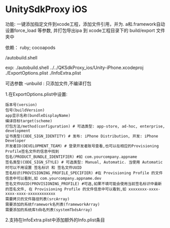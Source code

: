 # UnitySdkProxy iOS

功能: 一键添加指定文件到xcode工程，添加文件引用，并为. a和.framework自动设置force_load 等参数, 并打包导出ipa 到 xcode工程目录下的 build/export 文件夹中

依赖： ruby; cocoapods

<path>/autobuild.shell <xcodeProjectPath> <ExportOptionsPlistPath> <InfoExtraPlistPath>

exp:
./autobuild.shell ../../QKSdkProxy_ios/Unity-iPhone.xcodeproj ./ExportOptions.plist ./InfoExtra.plist

可选参数 -unbuild : 只添加文件,不编译打包

1.在ExportOptions.plist中设置:

    版本号(version)
    包号(buildVersion)
    app显示名称(bundleDisplayName)
    编译目标target(scheme)
    打包方法/method(configuration) # 可选类型: app-store, ad-hoc, enterprise, development
    证书类型(CODE_SIGN_IDENTITY) # 发布: iPhone Distribution, 开发: iPhone Developer
    开发者ID(DEVELOPMENT_TEAM) # 登录开发者账号查看,也可以在相应的Provisioning Profile签名文件的信息中找到
    包名(PRODUCT_BUNDLE_IDENTIFIER) #如 com.yourcompany.appname
    签名类型(CODE_SIGN_STYLE) # 可选类型: Manual, Automatic. 当使用 Automatic时可以不用设置 签名标识 和 签名文件UUID
    签名标识(PROVISIONING_PROFILE_SPECIFIER) #在 Provisioning Profile 的文件信息中可以看到,如 com.yourcompany.appname.dev
    签名文件UUID(PROVISIONING_PROFILE) #可选,如果不填可能会使用当前签名标识中最新的签名文件, 在 Provisioning Profile 的文件信息中可以看到,如 xxxxxxxx-xxxx-xxxx-xxxx-xxxxxxxxxxxx
    需要拷贝的文件路径列表(srcArray)
    需要添加的系统framework名列表(frameworkArray)
    需要添加的系统库tdb名列表(systemTbdsArray)
    
2.支持在InfoExtra.plist中添加额外的Info.plist条目

